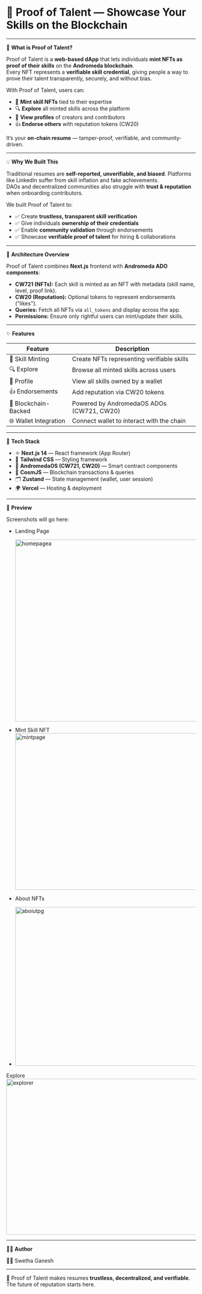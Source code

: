 # 🌟 Proof of Talent — Showcase Your Skills on the Blockchain



---

💭 **What is Proof of Talent?**

Proof of Talent is a **web-based dApp** that lets individuals **mint NFTs as proof of their skills** on the **Andromeda blockchain**.  
Every NFT represents a **verifiable skill credential**, giving people a way to prove their talent transparently, securely, and without bias.  

With Proof of Talent, users can:

- 🎨 **Mint skill NFTs** tied to their expertise  
- 🔍 **Explore** all minted skills across the platform  
- 👤 **View profiles** of creators and contributors  
- 👍 **Endorse others** with reputation tokens (CW20)  

It’s your **on-chain resume** — tamper-proof, verifiable, and community-driven.  

---

💡 **Why We Built This**

Traditional resumes are **self-reported, unverifiable, and biased**. Platforms like LinkedIn suffer from skill inflation and fake achievements.  
DAOs and decentralized communities also struggle with **trust & reputation** when onboarding contributors.  

We built Proof of Talent to:  

- ✅ Create **trustless, transparent skill verification**  
- ✅ Give individuals **ownership of their credentials**  
- ✅ Enable **community validation** through endorsements  
- ✅ Showcase **verifiable proof of talent** for hiring & collaborations  

---

🧠 **Architecture Overview**

Proof of Talent combines **Next.js** frontend with **Andromeda ADO components**:  

- **CW721 (NFTs):** Each skill is minted as an NFT with metadata (skill name, level, proof link).  
- **CW20 (Reputation):** Optional tokens to represent endorsements ("likes").  
- **Queries:** Fetch all NFTs via `all_tokens` and display across the app.  
- **Permissions:** Ensure only rightful users can mint/update their skills.  

---

✨ **Features**

| Feature | Description |
|---------|-------------|
| 🎨 Skill Minting | Create NFTs representing verifiable skills |
| 🔍 Explore | Browse all minted skills across users |
| 👤 Profile | View all skills owned by a wallet |
| 👍 Endorsements | Add reputation via CW20 tokens |
| 🔗 Blockchain-Backed | Powered by AndromedaOS ADOs (CW721, CW20) |
| 🌐 Wallet Integration | Connect wallet to interact with the chain |

---

🧰 **Tech Stack**

- ⚛️ **Next.js 14** — React framework (App Router)  
- 🎨 **Tailwind CSS** — Styling framework  
- 🔗 **AndromedaOS (CW721, CW20)** — Smart contract components  
- 🔐 **CosmJS** — Blockchain transactions & queries  
- 🗂 **Zustand** — State management (wallet, user session)  
- 🌍 **Vercel** — Hosting & deployment  

---

📸 **Preview**

Screenshots will go here:  

- Landing Page

  <img width="960" height="483" alt="homepagea" src="https://github.com/user-attachments/assets/f77469d4-d862-404e-bc42-35b230f76e37" />
  
- Mint Skill NFT
  <img width="960" height="416" alt="mintpage" src="https://github.com/user-attachments/assets/3044eb03-ab70-4751-8ef6-4f3b802a677b" />

- About NFTs
- <img width="948" height="422" alt="aboiutpg" src="https://github.com/user-attachments/assets/0fdc53a4-01ac-4c35-aa07-82e0cb0d4c8b" />
  
 Explore
 <img width="952" height="414" alt="explorer" src="https://github.com/user-attachments/assets/8518374d-f21e-465d-b7d8-1abaccb895f9" />


---

🧑‍💻 **Author**

👩‍💻 Swetha Ganesh  



---

🚀 Proof of Talent makes resumes **trustless, decentralized, and verifiable**.  
The future of reputation starts here.  
